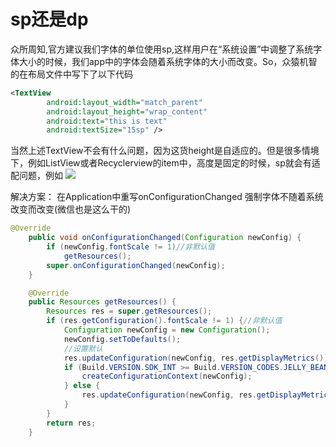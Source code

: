 # sp还是dp

众所周知,官方建议我们字体的单位使用sp,这样用户在“系统设置”中调整了系统字体大小的时候，我们app中的字体会随着系统字体的大小而改变。So，众猿机智的在布局文件中写下了以下代码
```xml
<TextView
        android:layout_width="match_parent"
        android:layout_height="wrap_content"
        android:text="this is text"
        android:textSize="15sp" />
```
当然上述TextView不会有什么问题，因为这货height是自适应的。但是很多情境下，例如ListView或者Recyclerview的item中，高度是固定的时候，sp就会有适配问题，例如
![](https://dn-mhke0kuv.qbox.me/6b257592a7c6fdc2f24f.png?imageView2/0/w/1280/h/960/format/webp/ignore-error/1)

解决方案：
在Application中重写onConfigurationChanged 强制字体不随着系统改变而改变(微信也是这么干的)
```java
@Override
    public void onConfigurationChanged(Configuration newConfig) {
        if (newConfig.fontScale != 1)//非默认值
            getResources();
        super.onConfigurationChanged(newConfig);
    }

    @Override
    public Resources getResources() {
        Resources res = super.getResources();
        if (res.getConfiguration().fontScale != 1) {//非默认值
            Configuration newConfig = new Configuration();
            newConfig.setToDefaults();
            //设置默认
            res.updateConfiguration(newConfig, res.getDisplayMetrics());
            if (Build.VERSION.SDK_INT >= Build.VERSION_CODES.JELLY_BEAN_MR1) {
                createConfigurationContext(newConfig);
            } else {
                res.updateConfiguration(newConfig, res.getDisplayMetrics());
            }
        }
        return res;
    }
```

